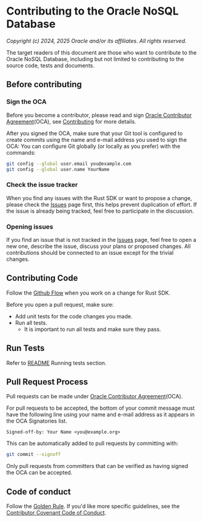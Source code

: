 # Contributing to the Oracle NoSQL Database

*Copyright (c) 2024, 2025 Oracle and/or its affiliates. All rights reserved.*

The target readers of this document are those who want to contribute to the
Oracle NoSQL Database, including but not limited to contributing
to the source code, tests and documents.

## Before contributing

### Sign the OCA

Before you become a contributor, please read and sign
[Oracle Contributor Agreement][OCA](OCA),
see [Contributing](./CONTRIBUTING.md) for more details.

After you signed the OCA, make sure that your Git tool is configured to create
commits using the name and e-mail address you used to sign the OCA:
You can configure Git globally (or locally as you prefer) with the commands:

```bash
git config --global user.email you@example.com
git config --global user.name YourName
```

### Check the issue tracker

When you find any issues with the Rust SDK or want to propose a change, please
check the [Issues](./issues) page first, this helps prevent duplication of
effort. If the issue is already being
tracked, feel free to participate in the discussion.

### Opening issues

If you find an issue that is not tracked in the [Issues](./issues)
page, feel free to open a new one, describe the issue, discuss your plans or
proposed changes.
All contributions should be connected to an issue except for the trivial changes.

## Contributing Code

Follow the [Github Flow](https://guides.github.com/introduction/flow/) when you
work on a change for Rust SDK.

Before you open a pull request, make sure:

- Add unit tests for the code changes you made.
- Run all tests.
  - It is important to run all tests and make sure they pass.

## Run Tests

Refer to [README](./README.md) Running tests section.

## Pull Request Process

Pull requests can be made under
[Oracle Contributor Agreement][OCA](OCA).

For pull requests to be accepted, the bottom of
your commit message must have the following line using your name and
e-mail address as it appears in the OCA Signatories list.

```text
Signed-off-by: Your Name <you@example.org>
```

This can be automatically added to pull requests by committing with:

```bash
git commit --signoff
```

Only pull requests from committers that can be verified as having
signed the OCA can be accepted.

## Code of conduct

Follow the [Golden Rule](https://en.wikipedia.org/wiki/Golden_Rule). If you'd
like more specific guidelines, see the [Contributor Covenant Code of Conduct][COC].

[OCA]: https://oca.opensource.oracle.com
[COC]: https://www.contributor-covenant.org/version/1/4/code-of-conduct/
